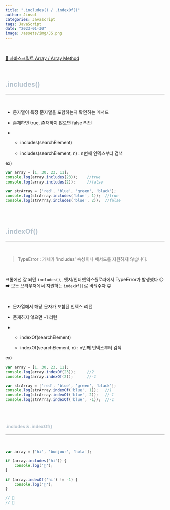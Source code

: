 ```yaml
---
title: ".includes() / .indexOf()"
author: Jinsol
categories: Javascript
tags: JavaScript
date: "2023-01-30"
image: /assets/img/JS.png
---
```


<br>

[ 📑 자바스크립트 Array / Array Method](https://losuif.github.io/2021/09/27/JavaScript04.html)

<br>

## <span style="color:#B7C4CF">.includes()</span>

<hr>
<br>

- 문자열이 특정 문자열을 포함하는지 확인하는 메서드 

- 존재하면 true, 존재하지 않으면 false 리턴

-   - includes(searchElement)

    - includes(searchElement, n) : n번째 인덱스부터 검색

ex)

```javascript
var array = [1, 30, 23, 11];
console.log(array.includes(23));    //true
console.log(array.includes(2));     //false

var strArray = ['red', 'blue', 'green', 'black'];
console.log(strArray.includes('blue', 1));  //true
console.log(strArray.includes('blue', 2));  //false
```

<br>
<br>

## <span style="color:#B7C4CF">.indexOf()</span>

<hr>
<br>

> TypeError : 개체가 'includes' 속성이나 메서드를 지원하지 않습니다.

<br>

크롬에선 잘 되던 `includes()`,, 엣지/인터넷익스플로러에서 TypeError가 발생했다 😣 
<br>
➡ 모든 브라우저에서 지원하는 `indexOf()`로 바꿔주자 🙃

<br>

- 문자열에서 해당 문자가 포함된 인덱스 리턴

- 존재하지 않으면 -1 리턴

-   - indexOf(searchElement)

    - indexOf(searchElement, n) : n번째 인덱스부터 검색

ex)

```javascript
var array = [1, 30, 23, 11];
console.log(array.indexOf(23));     //2
console.log(array.indexOf(2));      //-1

var strArray = ['red', 'blue', 'green', 'black'];
console.log(strArray.indexOf('blue', 1));   //1
console.log(strArray.indexOf('blue', 2));   //-1
console.log(strArray.indexOf('blue', -1));  //-1
```

<br>
<br>

#### <span style="color:#B7C4CF">.includes & .indexOf()</span>

<hr>
<br>

```javascript
var array = ['hi', 'bonjour', 'hola'];

if (array.includes('hi')) {
    console.log('👋');
}

if (array.indexOf('hi') != -1) {
    console.log('🙌');
}

// 👋
// 🙌
```